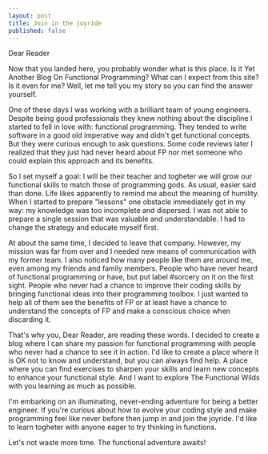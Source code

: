 ```yaml
---
layout: post
title: Join in the joyride
published: false
---
```

Dear Reader

Now that you landed here, you probably wonder what is this place. Is it Yet Another Blog On Functional Programming? What can I expect from this site? Is it even for me? Well, let me tell you my story so you can find the answer yourself.

One of these days I was working with a brilliant team of young engineers. Despite being good professionals they knew nothing about the discipline I started to fell in love with: functional programming. They tended to write software in a good old imperative way and didn't get functional concepts. But they were curious enough to ask questions. Some code reviews later I realized that they just had never heard about FP nor met someone who could explain this approach and its benefits. 

So I set myself a goal: I will be their teacher and togheter we will grow our functional skills to match those of programming gods. As usual, easier said than done. Life likes apparently to remind me about the meaning of humility. When I started to prepare "lessons" one obstacle immediately got in my way: my knowledge was too incomplete and dispersed. I was not able to prepare a single session that was valuable and understandable. I had to change the strategy and educate myself first.

At about the same time, I decided to leave that company. However, my mission was far from over and I needed new means of communication with my former team. I also noticed how many people like them are around me, even among my friends and family members. People who have never heard of functional programming or have, but put label #sorcery on it on the first sight. People who never had a chance to improve their coding skills by bringing functional ideas into their programming toolbox. I just wanted to help all of them see the benefits of FP or at least have a chance to understand the concepts of FP and make a conscious choice when discarding it.

That's why you, Dear Reader, are reading these words. I decided to create a blog where I can share my passion for functional programming with people who never had a chance to see it in action. I'd like to create a place where it is OK not to know and understand, but you can always find help. A place where you can find exercises to sharpen your skills and learn new concepts to enhance your functional style. And I want to explore The Functional Wilds with you learning as much as possible.

I'm embarking on an illuminating, never-ending adventure for being a better engineer. If you're curious about how to evolve your coding style and make programming feel like never before then jump in and join the joyride. I'd like to learn togheter with anyone eager to try thinking in functions.

Let's not waste more time. The functional adventure awaits!
